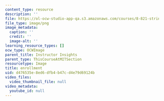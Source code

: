 ```yaml
---
content_type: resource
description: ''
file: https://ol-ocw-studio-app-qa.s3.amazonaws.com/courses/8-821-string-theory-and-holographic-duality-fall-2014/d476535e8ed6dfb4b47cd4e79d69124b_24.png
file_type: image/png
image_metadata:
  caption: ''
  credit: ''
  image-alt: ''
learning_resource_types: []
ocw_type: OCWImage
parent_title: Instructor Insights
parent_type: ThisCourseAtMITSection
resourcetype: Image
title: enrollment
uid: d476535e-8ed6-dfb4-b47c-d4e79d69124b
video_files:
  video_thumbnail_file: null
video_metadata:
  youtube_id: null
---
```

